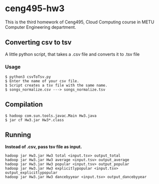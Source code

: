 # ceng495-hw3
This is the third homework of Ceng495, Cloud Computing course in METU Computer Engineering department.

## Converting csv to tsv
A little python script, that takes a .csv file and converts it to .tsv file 
### Usage
```
$ python3 csvToTsv.py
$ Enter the name of your csv file.
$ Script creates a tsv file with the same name.
$ songs_normalize.csv ---> songs_normalize.tsv 
```
## Compilation
```
$ hadoop com.sun.tools.javac.Main Hw3.java
$ jar cf Hw3.jar Hw3*.class
```

## Running
__Instead of .csv, pass tsv file as input.__
```
hadoop jar Hw3.jar Hw3 total <input.tsv> output_total
hadoop jar Hw3.jar Hw3 average <input.tsv> output_average
hadoop jar Hw3.jar Hw3 popular <input.tsv> output_popular
hadoop jar Hw3.jar Hw3 explicitlypopular <input.tsv> output_explicitlypopular
hadoop jar Hw3.jar Hw3 dancebyyear <input.tsv> output_dancebyyear
```


